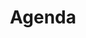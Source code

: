 ---
title: Agenda
template: events
visible: false
content:
    items: '@self.children'
    order:
        by: start
        dir: desc
    limit: 100
    pagination: true
---